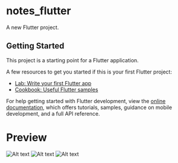 # notes_flutter

A new Flutter project.

## Getting Started

This project is a starting point for a Flutter application.

A few resources to get you started if this is your first Flutter project:

- [Lab: Write your first Flutter app](https://docs.flutter.dev/get-started/codelab)
- [Cookbook: Useful Flutter samples](https://docs.flutter.dev/cookbook)

For help getting started with Flutter development, view the
[online documentation](https://docs.flutter.dev/), which offers tutorials,
samples, guidance on mobile development, and a full API reference.

# Preview
![Alt text](https://i.imgur.com/rXhDbrO.png)
![Alt text](https://i.imgur.com/TlMwezG.png)
![Alt text](https://i.imgur.com/hMjoQHV.png)
